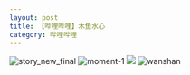 ```yaml
---
layout: post
title: 【哔哩哔哩】木鱼水心
category: 哔哩哔哩
---
```

![story_new_final](http://s5kw20fzf.hd-bkt.clouddn.com/img/story_new_final_0322.png)
![moment-1](http://s5kw20fzf.hd-bkt.clouddn.com/img/moment-1.png)
![](http://s5kx63xd7.hd-bkt.clouddn.com/img/yu-220701-1.jpg)
![wanshan](http://s5kw20fzf.hd-bkt.clouddn.com/img/wanshan.png)
